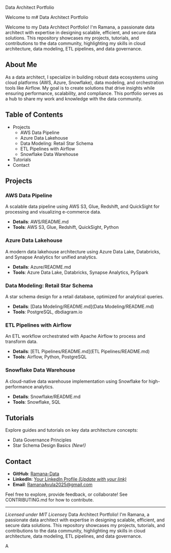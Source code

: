 Data Architect Portfolio

Welcome to m# Data Architect Portfolio

Welcome to my Data Architect Portfolio! I'm Ramana, a passionate data architect with expertise in designing scalable, efficient, and secure data solutions. This repository showcases my projects, tutorials, and contributions to the data community, highlighting my skills in cloud architecture, data modeling, ETL pipelines, and data governance.

## About Me

As a data architect, I specialize in building robust data ecosystems using cloud platforms (AWS, Azure, Snowflake), data modeling, and orchestration tools like Airflow. My goal is to create solutions that drive insights while ensuring performance, scalability, and compliance. This portfolio serves as a hub to share my work and knowledge with the data community.

## Table of Contents

- Projects
  - AWS Data Pipeline
  - Azure Data Lakehouse
  - Data Modeling: Retail Star Schema
  - ETL Pipelines with Airflow
  - Snowflake Data Warehouse
- Tutorials
- Contact

## Projects

### AWS Data Pipeline

A scalable data pipeline using AWS S3, Glue, Redshift, and QuickSight for processing and visualizing e-commerce data.

- **Details**: AWS/README.md
- **Tools**: AWS S3, Glue, Redshift, QuickSight, Python

### Azure Data Lakehouse

A modern data lakehouse architecture using Azure Data Lake, Databricks, and Synapse Analytics for unified analytics.

- **Details**: Azure/README.md
- **Tools**: Azure Data Lake, Databricks, Synapse Analytics, PySpark

### Data Modeling: Retail Star Schema

A star schema design for a retail database, optimized for analytical queries.

- **Details**: \[Data Modeling/README.md\](Data Modeling/README.md)
- **Tools**: PostgreSQL, dbdiagram.io

### ETL Pipelines with Airflow

An ETL workflow orchestrated with Apache Airflow to process and transform data.

- **Details**: \[ETL Pipelines/README.md\](ETL Pipelines/README.md)
- **Tools**: Airflow, Python, PostgreSQL

### Snowflake Data Warehouse

A cloud-native data warehouse implementation using Snowflake for high-performance analytics.

- **Details**: Snowflake/README.md
- **Tools**: Snowflake, SQL

## Tutorials

Explore guides and tutorials on key data architecture concepts:

- Data Governance Principles
- Star Schema Design Basics *(New!)*

## Contact

- **GitHub**: [Ramana-Data](https://github.com/Ramana-Data/Data-Architect-Portfolio.git)
- **LinkedIn**: [Your LinkedIn Profile *(Update with your link)*](https://www.linkedin.com/in/Ramana-Avula/)
- **Email**: RamanaAvula2025@gmail.com

Feel free to explore, provide feedback, or collaborate! See CONTRIBUTING.md for how to contribute.

---

*Licensed under MIT License*y Data Architect Portfolio! I'm Ramana, a passionate data architect with expertise in designing scalable, efficient, and secure data solutions. This repository showcases my projects, tutorials, and contributions to the data community, highlighting my skills in cloud architecture, data modeling, ETL pipelines, and data governance.

A
